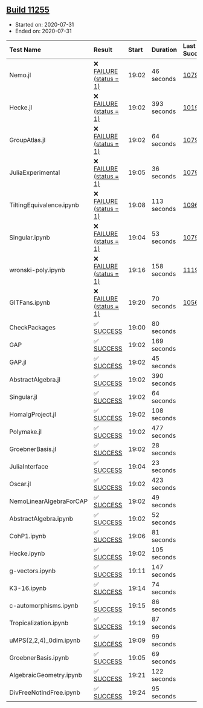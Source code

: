## [Build 11255](https://oscarci.mathematik.uni-kl.de/job/oscar/11255/)

* Started on: 2020-07-31
* Ended on: 2020-07-31

| Test Name    | Result | Start | Duration | Last Success | First Failure |
|:-------------|:-------|:------|:---------|:-------------|:--------------|
| Nemo.jl | ❌ [FAILURE (status = 1)](https://oscarci.mathematik.uni-kl.de/job/oscar/11255/artifact/logs/build-11255/Nemo.jl.log) | 19:02 | 46 seconds | [10790](https://oscarci.mathematik.uni-kl.de/job/oscar/10790/) | [10791](https://oscarci.mathematik.uni-kl.de/job/oscar/10791/) |
| Hecke.jl | ❌ [FAILURE (status = 1)](https://oscarci.mathematik.uni-kl.de/job/oscar/11255/artifact/logs/build-11255/Hecke.jl.log) | 19:02 | 393 seconds | [10197](https://oscarci.mathematik.uni-kl.de/job/oscar/10197/) | [10198](https://oscarci.mathematik.uni-kl.de/job/oscar/10198/) |
| GroupAtlas.jl | ❌ [FAILURE (status = 1)](https://oscarci.mathematik.uni-kl.de/job/oscar/11255/artifact/logs/build-11255/GroupAtlas.jl.log) | 19:02 | 64 seconds | [10790](https://oscarci.mathematik.uni-kl.de/job/oscar/10790/) | [10791](https://oscarci.mathematik.uni-kl.de/job/oscar/10791/) |
| JuliaExperimental | ❌ [FAILURE (status = 1)](https://oscarci.mathematik.uni-kl.de/job/oscar/11255/artifact/logs/build-11255/JuliaExperimental.log) | 19:05 | 36 seconds | [10790](https://oscarci.mathematik.uni-kl.de/job/oscar/10790/) | [10791](https://oscarci.mathematik.uni-kl.de/job/oscar/10791/) |
| TiltingEquivalence.ipynb | ❌ [FAILURE (status = 1)](https://oscarci.mathematik.uni-kl.de/job/oscar/11255/artifact/logs/build-11255/TiltingEquivalence.ipynb.log) | 19:08 | 113 seconds | [10962](https://oscarci.mathematik.uni-kl.de/job/oscar/10962/) | [10963](https://oscarci.mathematik.uni-kl.de/job/oscar/10963/) |
| Singular.ipynb | ❌ [FAILURE (status = 1)](https://oscarci.mathematik.uni-kl.de/job/oscar/11255/artifact/logs/build-11255/Singular.ipynb.log) | 19:04 | 53 seconds | [10790](https://oscarci.mathematik.uni-kl.de/job/oscar/10790/) | [10791](https://oscarci.mathematik.uni-kl.de/job/oscar/10791/) |
| wronski-poly.ipynb | ❌ [FAILURE (status = 1)](https://oscarci.mathematik.uni-kl.de/job/oscar/11255/artifact/logs/build-11255/wronski-poly.ipynb.log) | 19:16 | 158 seconds | [11192](https://oscarci.mathematik.uni-kl.de/job/oscar/11192/) | [11193](https://oscarci.mathematik.uni-kl.de/job/oscar/11193/) |
| GITFans.ipynb | ❌ [FAILURE (status = 1)](https://oscarci.mathematik.uni-kl.de/job/oscar/11255/artifact/logs/build-11255/GITFans.ipynb.log) | 19:20 | 70 seconds | [10566](https://oscarci.mathematik.uni-kl.de/job/oscar/10566/) | [10567](https://oscarci.mathematik.uni-kl.de/job/oscar/10567/) |
| CheckPackages | ✅ [SUCCESS](https://oscarci.mathematik.uni-kl.de/job/oscar/11255/artifact/logs/build-11255/CheckPackages.log) | 19:00 | 80 seconds |  |  |
| GAP | ✅ [SUCCESS](https://oscarci.mathematik.uni-kl.de/job/oscar/11255/artifact/logs/build-11255/GAP.log) | 19:02 | 169 seconds |  |  |
| GAP.jl | ✅ [SUCCESS](https://oscarci.mathematik.uni-kl.de/job/oscar/11255/artifact/logs/build-11255/GAP.jl.log) | 19:02 | 45 seconds |  |  |
| AbstractAlgebra.jl | ✅ [SUCCESS](https://oscarci.mathematik.uni-kl.de/job/oscar/11255/artifact/logs/build-11255/AbstractAlgebra.jl.log) | 19:02 | 390 seconds |  |  |
| Singular.jl | ✅ [SUCCESS](https://oscarci.mathematik.uni-kl.de/job/oscar/11255/artifact/logs/build-11255/Singular.jl.log) | 19:02 | 64 seconds |  |  |
| HomalgProject.jl | ✅ [SUCCESS](https://oscarci.mathematik.uni-kl.de/job/oscar/11255/artifact/logs/build-11255/HomalgProject.jl.log) | 19:02 | 108 seconds |  |  |
| Polymake.jl | ✅ [SUCCESS](https://oscarci.mathematik.uni-kl.de/job/oscar/11255/artifact/logs/build-11255/Polymake.jl.log) | 19:02 | 477 seconds |  |  |
| GroebnerBasis.jl | ✅ [SUCCESS](https://oscarci.mathematik.uni-kl.de/job/oscar/11255/artifact/logs/build-11255/GroebnerBasis.jl.log) | 19:02 | 28 seconds |  |  |
| JuliaInterface | ✅ [SUCCESS](https://oscarci.mathematik.uni-kl.de/job/oscar/11255/artifact/logs/build-11255/JuliaInterface.log) | 19:04 | 23 seconds |  |  |
| Oscar.jl | ✅ [SUCCESS](https://oscarci.mathematik.uni-kl.de/job/oscar/11255/artifact/logs/build-11255/Oscar.jl.log) | 19:02 | 423 seconds |  |  |
| NemoLinearAlgebraForCAP | ✅ [SUCCESS](https://oscarci.mathematik.uni-kl.de/job/oscar/11255/artifact/logs/build-11255/NemoLinearAlgebraForCAP.log) | 19:02 | 49 seconds |  |  |
| AbstractAlgebra.ipynb | ✅ [SUCCESS](https://oscarci.mathematik.uni-kl.de/job/oscar/11255/artifact/logs/build-11255/AbstractAlgebra.ipynb.log) | 19:02 | 52 seconds |  |  |
| CohP1.ipynb | ✅ [SUCCESS](https://oscarci.mathematik.uni-kl.de/job/oscar/11255/artifact/logs/build-11255/CohP1.ipynb.log) | 19:06 | 81 seconds |  |  |
| Hecke.ipynb | ✅ [SUCCESS](https://oscarci.mathematik.uni-kl.de/job/oscar/11255/artifact/logs/build-11255/Hecke.ipynb.log) | 19:02 | 105 seconds |  |  |
| g-vectors.ipynb | ✅ [SUCCESS](https://oscarci.mathematik.uni-kl.de/job/oscar/11255/artifact/logs/build-11255/g-vectors.ipynb.log) | 19:11 | 147 seconds |  |  |
| K3-16.ipynb | ✅ [SUCCESS](https://oscarci.mathematik.uni-kl.de/job/oscar/11255/artifact/logs/build-11255/K3-16.ipynb.log) | 19:14 | 74 seconds |  |  |
| c-automorphisms.ipynb | ✅ [SUCCESS](https://oscarci.mathematik.uni-kl.de/job/oscar/11255/artifact/logs/build-11255/c-automorphisms.ipynb.log) | 19:15 | 86 seconds |  |  |
| Tropicalization.ipynb | ✅ [SUCCESS](https://oscarci.mathematik.uni-kl.de/job/oscar/11255/artifact/logs/build-11255/Tropicalization.ipynb.log) | 19:19 | 87 seconds |  |  |
| uMPS(2,2,4)_0dim.ipynb | ✅ [SUCCESS](https://oscarci.mathematik.uni-kl.de/job/oscar/11255/artifact/logs/build-11255/uMPS-2-2-4-_0dim.ipynb.log) | 19:09 | 99 seconds |  |  |
| GroebnerBasis.ipynb | ✅ [SUCCESS](https://oscarci.mathematik.uni-kl.de/job/oscar/11255/artifact/logs/build-11255/GroebnerBasis.ipynb.log) | 19:05 | 69 seconds |  |  |
| AlgebraicGeometry.ipynb | ✅ [SUCCESS](https://oscarci.mathematik.uni-kl.de/job/oscar/11255/artifact/logs/build-11255/AlgebraicGeometry.ipynb.log) | 19:21 | 122 seconds |  |  |
| DivFreeNotIndFree.ipynb | ✅ [SUCCESS](https://oscarci.mathematik.uni-kl.de/job/oscar/11255/artifact/logs/build-11255/DivFreeNotIndFree.ipynb.log) | 19:24 | 95 seconds |  |  |
